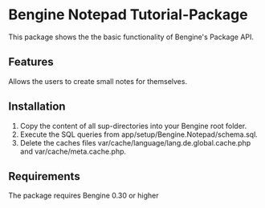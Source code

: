 # Bengine Notepad Tutorial-Package

This package shows the the basic functionality of Bengine's Package API.

## Features
Allows the users to create small notes for themselves.

## Installation
1.  Copy the content of all sup-directories into your Bengine root folder.
2.  Execute the SQL queries from app/setup/Bengine.Notepad/schema.sql.
3.  Delete the caches files var/cache/language/lang.de.global.cache.php and var/cache/meta.cache.php.

## Requirements
The package requires Bengine 0.30 or higher
